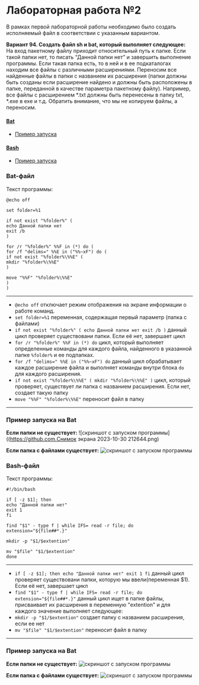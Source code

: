 # Лабораторная работа №2

В рамках первой лабораторной работы необходимо было создать исполняемый файл в соответствии с указанным вариантом.

**Вариант 94. Создать файл sh и bat, который выполняет следующее:**   
На вход пакетному файлу приходит относительный путь к папке. Если такой папки нет, то писать “Данной папки нет” и завершить выполнение программы. Если такая папка есть, то в ней и в ее подкаталогах находим все файлы с различными расширениями. Переносим все найденные файлы в папки с названием их расширения (папки должны быть созданы если расширение найдено и должны быть расположены в папке, переданной в качестве параметра пакетному файлу). Например, все файлы с расширением *.txt должны быть перенесены в папку txt, *.exe в exe и т.д. Обратить внимание, что мы не копируем файлы, а переносим.

#### [Bat](#bat) 
   - [Пример запуска](#batzap)
#### [Bash](#bash) 
   - [Пример запуска](#bashzap)
  
<a id ="bat"></a>
### Bat-файл
Текст программы:
```
@echo off

set folder=%1

if not exist "%folder%" (
echo Данной папки нет
exit /b
)

for /r "%folder%" %%F in (*) do (
for /f "delims=" %%E in ("%%~xF") do (
if not exist "%folder%\%%E" (
mkdir "%folder%\%%E"
)

move "%%F" "%folder%\%%E"
)
)
```
 ---

- `@echo off` отключает режим отображения на экране информации о работе команд.
- `set folder=%1` переменная, содержащая первый параметр (папка с файлами)
- `if not exist "%folder%" ( echo Данной папки нет exit /b )` данный цикл проверяет существовани папки. Если её нет, завершает цикл
- `for /r "%folder%" %%F in (*) do` цикл, который выполняет определенные команды для каждого файла, найденного в указанной папке `%folder%` и ее подпапках.
- `for /f "delims=" %%E in ("%%~xF") do` данный цикл обрабатывает каждое расширение файла и выполняет команды внутри блока `do` для каждого расширения.
- `if not exist "%folder%\%%E" ( mkdir "%folder%\%%E" )` цикл, который проверяет, существует ли папка с названием расширения. Если нет, создает такую папку
- `move "%%F" "%folder%\%%E"` переносит файл в папку 
---
<a id ="batzap"></a>
### Пример запуска на Bat
**Если папки не существует:**
![скриншот с запуском программы]((https://github.com.Снимок экрана 2023-10-30 212644.png)

**Если папка с файлами существует:**
![скриншот с запуском программы]()

<a id ="bash"></a>
### Bash-файл

Текст программы:
```
#!/bin/bash

if [ -z $1]; then
echo "Данной папки нет"
exit 1
fi

find "$1" - type f | while IFS= read -r file; do
extension="${file##*.}"

mkdir -p "$1/$extention"

mv "$file" "$1/$extention"
done 
```
---
- `if [ -z $1]; then echo "Данной папки нет" exit 1 fi`  данный цикл проверяет существовани папки, которую мы ввели(переменная $1). Если её нет, завершает цикл
- `find "$1" - type f | while IFS= read -r file; do extension="${file##*.}"` данный цикл ищет в папке файлы, присваивает их расширения в переменную "extention" и для каждого значение выполняет следующее:
- `mkdir -p "$1/$extention"` создает папку с названием расширения, если ее нет
- `mv "$file" "$1/$extention"` переносит файл в папку
---
<a id ="bashzap"></a>
### Пример запуска на Bat
**Если папки не существует:**
![скриншот с запуском программы]()

**Если папка с файлами существует:**
![скриншот с запуском программы]()
